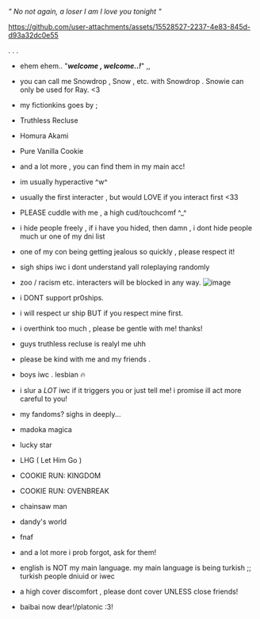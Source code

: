 

*" No not again, a loser I am
I love you tonight "*






https://github.com/user-attachments/assets/15528527-2237-4e83-845d-d93a32dc0e55









.                                                                 .                                                     .

- ehem ehem.. "***welcome , welcome..!***" ,, 
 
- you can call me Snowdrop , Snow , etc. with Snowdrop . Snowie can only be used for Ray. <3 
- my fictionkins goes by ;
- Truthless Recluse
- Homura Akami
- Pure Vanilla Cookie 
- and a lot more , you can find them in my main acc!
- im usually hyperactive ^w^


- usually the first interacter , but would LOVE if you interact first <33
- PLEASE cuddle with me , a high cud/touchcomf ^_^
- i hide people freely , if i have you hided, then damn , i dont hide people much ur one of my dni list
- one of my con being getting jealous so quickly , please respect it!
- sigh ships iwc i dont understand yall roleplaying randomly
- zoo / racism etc. interacters will be blocked in any way.
![image](https://github.com/user-attachments/assets/c14308f3-5974-444a-abce-14cefb5f9c2e)

- i DONT support pr0ships.
- i will respect ur ship BUT if you respect mine first.
- i overthink too much , please be gentle with me! thanks!
 - guys truthless recluse is realyl me uhh
- please be kind with me and my friends . 
- boys iwc . lesbian :fire:
- i slur a *LOT* iwc if it triggers you or just tell me! i promise ill act more careful to you!
- my fandoms? sighs in deeply...
- madoka magica
- lucky star
- LHG ( Let Him Go )
- COOKIE RUN: KINGDOM
- COOKIE RUN: OVENBREAK
- chainsaw man
- dandy's world
- fnaf 
- and a lot more i prob forgot, ask for them!
- english is NOT my main language. my main language is being turkish ;; turkish people dniuid or iwec
- a high cover discomfort , please dont cover UNLESS close friends!
- baibai now dear!/platonic :3! 



